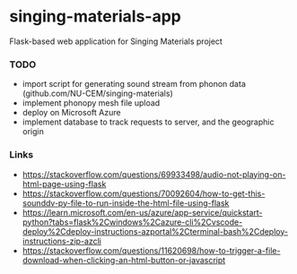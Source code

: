 # singing-materials-app

Flask-based web application for Singing Materials project

### TODO

- import script for generating sound stream from phonon data (github.com/NU-CEM/singing-materials)
- implement phonopy mesh file upload
- deploy on Microsoft Azure
- implement database to track requests to server, and the geographic origin

### Links

- https://stackoverflow.com/questions/69933498/audio-not-playing-on-html-page-using-flask
- https://stackoverflow.com/questions/70092604/how-to-get-this-sounddv-py-file-to-run-inside-the-html-file-using-flask
- https://learn.microsoft.com/en-us/azure/app-service/quickstart-python?tabs=flask%2Cwindows%2Cazure-cli%2Cvscode-deploy%2Cdeploy-instructions-azportal%2Cterminal-bash%2Cdeploy-instructions-zip-azcli
- https://stackoverflow.com/questions/11620698/how-to-trigger-a-file-download-when-clicking-an-html-button-or-javascript

